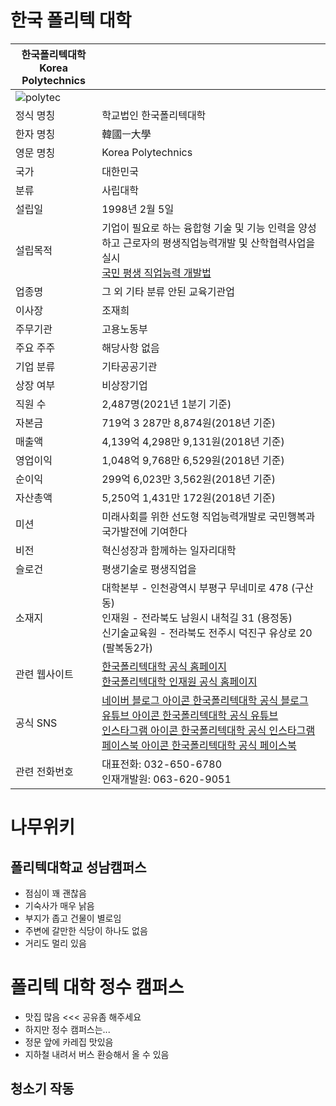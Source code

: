 
# 한국 폴리텍 대학

|한국폴리텍대학 </br> Korea Polytechnics||
|---|---|
|![polytec](https://user-images.githubusercontent.com/101073973/207779501-3134acae-3e6f-42da-b924-b52ecc2394bf.svg)||
|정식 명칭|학교법인 한국폴리텍대학|
|한자 명칭|韓國ㅡ大學|
|영문 명칭|Korea Polytechnics|
|국가|대한민국|
|분류|사립대학|
|설립일|1998년 2월 5일|
|설립목적|기업이 필요로 하는 융합형 기술 및 기능 인력을 양성하고 근로자의 평생직업능력개발 및 산학협력사업을 실시</br>[국민 평생 직업능력 개발법](http://www.law.go.kr/%EB%B2%95%EB%A0%B9/%EA%B5%AD%EB%AF%BC%20%ED%8F%89%EC%83%9D%20%EC%A7%81%EC%97%85%EB%8A%A5%EB%A0%A5%20%EA%B0%9C%EB%B0%9C%EB%B2%95)|
|업종명|그 외 기타 분류 안된 교육기관업|
|이사장|조재희|
|주무기관|고용노동부|
|주요 주주|해당사항 없음|
|기업 분류|기타공공기관|
|상장 여부|비상장기업|
|직원 수|2,487명(2021년 1분기 기준)|
|자본금|719억 3 287만 8,874원(2018년 기준)|
|매출액|4,139억 4,298만 9,131원(2018년 기준)|
|영업이익|1,048억 9,768만 6,529원(2018년 기준)|
|순이익|299억 6,023만 3,562원(2018년 기준)|
|자산총액|5,250억 1,431만 172원(2018년 기준)|
|미션|미래사회를 위한 선도형 직업능력개발로 국민행복과 국가발전에 기여한다|
|비전|혁신성장과 함께하는 일자리대학|
|슬로건|평생기술로 평생직업을|
|소재지|대학본부 - 인천광역시 부평구 무네미로 478 (구산동) </br> 인재원 - 전라북도 남원시 내척길 31 (용정동) </br> 신기술교육원 - 전라북도 전주시 덕진구 유상로 20 (팔복동2가)|
|관련 웹사이트|[한국폴리텍대학 공식 홈페이지](http://www.kopo.ac.kr/)</br>[한국폴리텍대학 인재원 공식 홈페이지](http://www.kopo.ac.kr/namwon/index.do)|
|공식 SNS|[네이버 블로그 아이콘 한국폴리텍대학 공식 블로그](https://blog.naver.com/love_kopo)</br>[유튜브 아이콘 한국폴리텍대학 공식 유튜브](https://www.youtube.com/channel/UCrIrj8hjj48Yulj9_oeYApQ)</br> [인스타그램 아이콘 한국폴리텍대학 공식 인스타그램](https://www.instagram.com/korea_polytechnics)</br>[페이스북 아이콘 한국폴리텍대학 공식 페이스북](https://www.facebook.com/koposns)|
|관련 전화번호|대표전화: 032-650-6780</br>인재개발원: 063-620-9051|

# 나무위키

## 폴리텍대학교 성남캠퍼스
- 점심이 꽤 괜찮음
- 기숙사가 매우 낡음
- 부지가 좁고 건물이 별로임
- 주변에 갈만한 식당이 하나도 없음
- 거리도 멀리 있음
# 폴리텍 대학 정수 캠퍼스
 - 맛집 많음  <<< 공유좀 해주세요
 - 하지만 정수 캠퍼스는...
 - 정문 앞에 카레집 맛있음
 - 지하철 내려서 버스 환승해서 올 수 있음
## 청소기 작동
